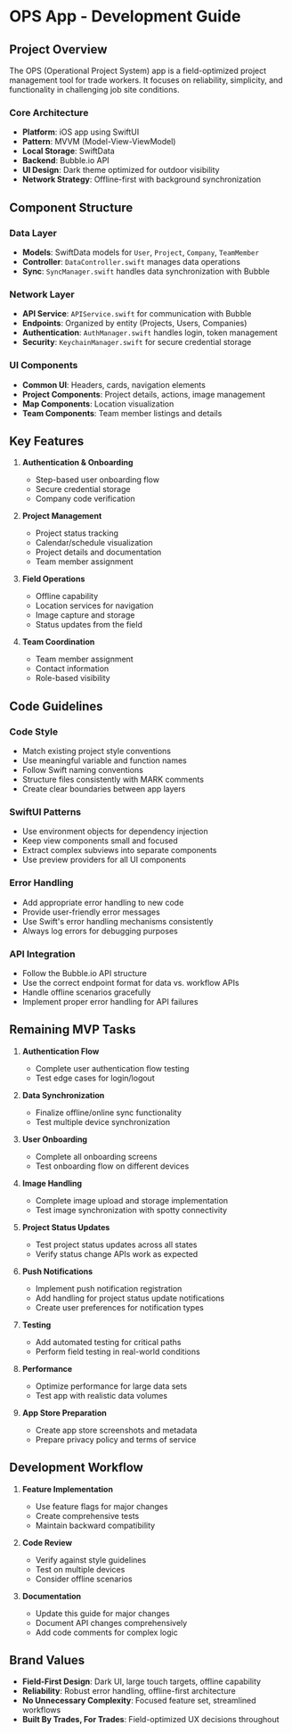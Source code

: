 # OPS App - Development Guide

## Project Overview

The OPS (Operational Project System) app is a field-optimized project management tool for trade workers. It focuses on reliability, simplicity, and functionality in challenging job site conditions.

### Core Architecture
- **Platform**: iOS app using SwiftUI
- **Pattern**: MVVM (Model-View-ViewModel)
- **Local Storage**: SwiftData
- **Backend**: Bubble.io API
- **UI Design**: Dark theme optimized for outdoor visibility
- **Network Strategy**: Offline-first with background synchronization

## Component Structure

### Data Layer
- **Models**: SwiftData models for `User`, `Project`, `Company`, `TeamMember`
- **Controller**: `DataController.swift` manages data operations
- **Sync**: `SyncManager.swift` handles data synchronization with Bubble

### Network Layer
- **API Service**: `APIService.swift` for communication with Bubble
- **Endpoints**: Organized by entity (Projects, Users, Companies)
- **Authentication**: `AuthManager.swift` handles login, token management
- **Security**: `KeychainManager.swift` for secure credential storage

### UI Components
- **Common UI**: Headers, cards, navigation elements
- **Project Components**: Project details, actions, image management
- **Map Components**: Location visualization
- **Team Components**: Team member listings and details

## Key Features

1. **Authentication & Onboarding**
   - Step-based user onboarding flow
   - Secure credential storage
   - Company code verification

2. **Project Management**
   - Project status tracking
   - Calendar/schedule visualization
   - Project details and documentation
   - Team member assignment

3. **Field Operations**
   - Offline capability
   - Location services for navigation
   - Image capture and storage
   - Status updates from the field

4. **Team Coordination**
   - Team member assignment
   - Contact information
   - Role-based visibility

## Code Guidelines

### Code Style
- Match existing project style conventions
- Use meaningful variable and function names
- Follow Swift naming conventions
- Structure files consistently with MARK comments
- Create clear boundaries between app layers

### SwiftUI Patterns
- Use environment objects for dependency injection
- Keep view components small and focused
- Extract complex subviews into separate components
- Use preview providers for all UI components

### Error Handling
- Add appropriate error handling to new code
- Provide user-friendly error messages
- Use Swift's error handling mechanisms consistently
- Always log errors for debugging purposes

### API Integration
- Follow the Bubble.io API structure
- Use the correct endpoint format for data vs. workflow APIs
- Handle offline scenarios gracefully
- Implement proper error handling for API failures

## Remaining MVP Tasks

1. **Authentication Flow**
   - Complete user authentication flow testing
   - Test edge cases for login/logout

2. **Data Synchronization**
   - Finalize offline/online sync functionality
   - Test multiple device synchronization

3. **User Onboarding**
   - Complete all onboarding screens
   - Test onboarding flow on different devices

4. **Image Handling**
   - Complete image upload and storage implementation
   - Test image synchronization with spotty connectivity

5. **Project Status Updates**
   - Test project status updates across all states
   - Verify status change APIs work as expected

6. **Push Notifications**
   - Implement push notification registration
   - Add handling for project status update notifications
   - Create user preferences for notification types

7. **Testing**
   - Add automated testing for critical paths
   - Perform field testing in real-world conditions

8. **Performance**
   - Optimize performance for large data sets
   - Test app with realistic data volumes

9. **App Store Preparation**
   - Create app store screenshots and metadata
   - Prepare privacy policy and terms of service

## Development Workflow

1. **Feature Implementation**
   - Use feature flags for major changes
   - Create comprehensive tests
   - Maintain backward compatibility

2. **Code Review**
   - Verify against style guidelines
   - Test on multiple devices
   - Consider offline scenarios

3. **Documentation**
   - Update this guide for major changes
   - Document API changes comprehensively
   - Add code comments for complex logic

## Brand Values

- **Field-First Design**: Dark UI, large touch targets, offline capability
- **Reliability**: Robust error handling, offline-first architecture
- **No Unnecessary Complexity**: Focused feature set, streamlined workflows
- **Built By Trades, For Trades**: Field-optimized UX decisions throughout